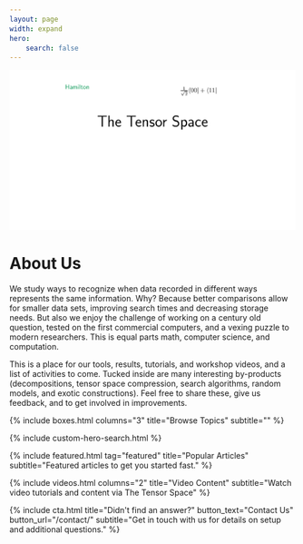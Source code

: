 ```yaml
---
layout: page
width: expand
hero:
    search: false
---
```

<div class="custom-landing-section uk-container uk-container-small">
    <img src="/uploads/images/tensor-panoply.gif" alt="The Tensor Space"/>
    <h1>About Us</h1>
    <p class="uk-text-lead">
        We study ways to recognize when data recorded in different ways represents the same information.  Why?  Because better comparisons allow for smaller data sets, improving search times and decreasing storage needs.  But also we enjoy the challenge of working on a century old question, tested on the first commercial computers, and a vexing puzzle to modern researchers.  This is equal parts math, computer science, and computation.
    </p>
    <p class="uk-text-lead">
        This is a place for our tools, results, tutorials, and workshop videos, and a list of activities to come.  Tucked inside are many interesting by-products (decompositions, tensor space compression, search algorithms, random models, and exotic constructions).  Feel free to share these, give us feedback, and to get involved in improvements.
    </p>
</div>

{% include boxes.html columns="3" title="Browse Topics" subtitle="" %}

{% include custom-hero-search.html %}

{% include featured.html tag="featured" title="Popular Articles" subtitle="Featured articles to get you started fast." %}

{% include videos.html columns="2" title="Video Content" subtitle="Watch video tutorials and content via The Tensor Space" %}

{% include cta.html title="Didn't find an answer?" button_text="Contact Us" button_url="/contact/" subtitle="Get in touch with us for details on setup and additional questions." %}


